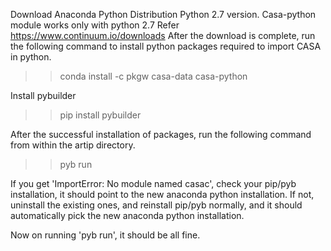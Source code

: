 Download Anaconda Python Distribution Python 2.7 version. Casa-python module works only with python 2.7
Refer https://www.continuum.io/downloads
After the download is complete, run the following command to install python packages required to import CASA in python.

>> conda install -c pkgw casa-data casa-python

Install pybuilder
>> pip install pybuilder

After the successful installation of packages, run the following command from within the artip directory.
>> pyb run

If you get 'ImportError: No module named casac', check your pip/pyb installation, it should point to the new anaconda python installation.
If not, uninstall the existing ones, and reinstall pip/pyb normally, and it should automatically pick the new anaconda python installation.

Now on running 'pyb run', it should be all fine.

